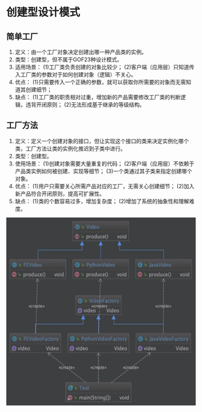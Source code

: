 # 创建型设计模式

## 简单工厂
1. 定义：由一个工厂对象决定创建出哪一种产品类的实例。
2. 类型：创建型，但不属于GOF23种设计模式。
3. 适用场景：
    (1)工厂类负责创建的对象比较少；
    (2)客户端（应用层）只知道传入工厂类的参数对于如何创建对象（逻辑）不关心。
4. 优点：
    (1)只需要传入一个正确的参数，就可以获取你所需要的对象而无需知道其创建细节；
5. 缺点：
    (1)工厂类的职责相对过重，增加新的产品需要修改工厂类的判断逻辑，违背开闭原则；
    (2)无法形成基于继承的等级结构。

## 工厂方法
1. 定义：定义一个创建对象的接口，但让实现这个接口的类来决定实例化哪个类，工厂方法让类的实例化推迟到子类中进行。
2. 类型：创建型。
3. 使用场景：
    (1)创建对象需要大量重复的代码；
    (2)客户端（应用层）不依赖于产品类实例如何被创建、实现等细节；
    (3)一个类通过其子类来指定创建哪个对象。
4. 优点：
    (1)用户只需要关心所需产品对应的工厂，无需关心创建细节；
    (2)加入新产品符合开闭原则，提高可扩展性。
5. 缺点：
    (1)类的个数容易过多，增加复杂度；
    (2)增加了系统的抽象性和理解难度。
<img src="https://github.com/JeremyHwc/JDesignPattern/blob/master/readme/pic/factorymethod.jpg" width="100%" height="500"/>
